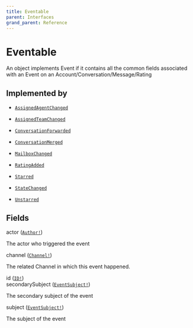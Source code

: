 ```yaml
---
title: Eventable
parent: Interfaces
grand_parent: Reference
---
```


# Eventable

An object implements Event if it contains all the common fields
associated with an Event on an Account/Conversation/Message/Rating

## Implemented by

- <code><a href="/docs/reference/object/assignedagentchanged">AssignedAgentChanged</a></code></li>

- <code><a href="/docs/reference/object/assignedteamchanged">AssignedTeamChanged</a></code></li>

- <code><a href="/docs/reference/object/conversationforwarded">ConversationForwarded</a></code></li>

- <code><a href="/docs/reference/object/conversationmerged">ConversationMerged</a></code></li>

- <code><a href="/docs/reference/object/mailboxchanged">MailboxChanged</a></code></li>

- <code><a href="/docs/reference/object/ratingadded">RatingAdded</a></code></li>

- <code><a href="/docs/reference/object/starred">Starred</a></code></li>

- <code><a href="/docs/reference/object/statechanged">StateChanged</a></code></li>

- <code><a href="/docs/reference/object/unstarred">Unstarred</a></code></li>

## Fields

<div class="field-entry ">
  <span id="actor" class="field-name anchored">actor (<code><a href="/docs/reference/union/author">Author!</a></code>)</span>

  <div class="description-wrapper">
   <p>The actor who triggered the event</p>

  </div>
</div>

<div class="field-entry ">
  <span id="channel" class="field-name anchored">channel (<code><a href="/docs/reference/union/channel">Channel!</a></code>)</span>

  <div class="description-wrapper">
   <p>The related Channel in which this event happened.</p>

  </div>
</div>

<div class="field-entry ">
  <span id="id" class="field-name anchored">id (<code><a href="/docs/reference/scalar/id">ID!</a></code>)</span>

  <div class="description-wrapper">

  </div>
</div>

<div class="field-entry ">
  <span id="secondarysubject" class="field-name anchored">secondarySubject (<code><a href="/docs/reference/union/eventsubject">EventSubject!</a></code>)</span>

  <div class="description-wrapper">
   <p>The secondary subject of the event</p>

  </div>
</div>

<div class="field-entry ">
  <span id="subject" class="field-name anchored">subject (<code><a href="/docs/reference/union/eventsubject">EventSubject!</a></code>)</span>

  <div class="description-wrapper">
   <p>The subject of the event</p>

  </div>
</div>

